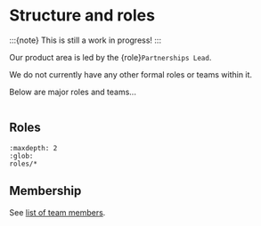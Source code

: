 # Structure and roles

:::{note}
This is still a work in progress!
:::

Our product area is led by the {role}`Partnerships Lead`.

We do not currently have any other formal roles or teams within it.

Below are major roles and teams...

```{role} Partnerships Lead
```

## Roles

```{toctree}
:maxdepth: 2
:glob:
roles/*
```

## Membership

See [list of team members](../reference/team.md).
